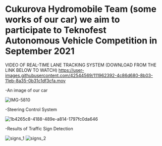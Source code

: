 # Cukurova Hydromobile Team (some works of our car) we aim to participate to Teknofest Autonomous Vehicle Competition in September 2021

VIDEO OF REAL-TIME LANE TRACKING SYSTEM (DOWNLOAD FROM THE LINK BELOW TO WATCH)
https://user-images.githubusercontent.com/42544569/111962392-4c86d680-8b03-11eb-8a35-0b31c1df3cfa.mov






-An image of our car

![IMG-5810](https://user-images.githubusercontent.com/42544569/111986849-82d24f00-8b1f-11eb-8338-8fbf19c3a3b9.jpg)


-Steering Control System


![1b4265c8-4188-489e-a814-1797fc0da646](https://user-images.githubusercontent.com/42544569/111986420-fa53ae80-8b1e-11eb-98c7-c8a4daf57c54.gif)


-Results of Traffic Sign Detection


![signs_1](https://user-images.githubusercontent.com/42544569/111962356-44c73200-8b03-11eb-9b24-04715136eb3a.jpeg)
![signs_2](https://user-images.githubusercontent.com/42544569/111962383-4a247c80-8b03-11eb-8d19-6d708fde7884.jpeg)






